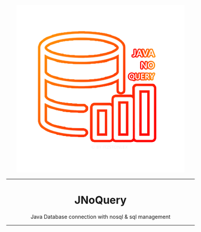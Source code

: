 <div align="center">

![logo](jnq_logo.png)

---

# JNoQuery
Java Database connection with nosql &amp; sql management

---
</div>
